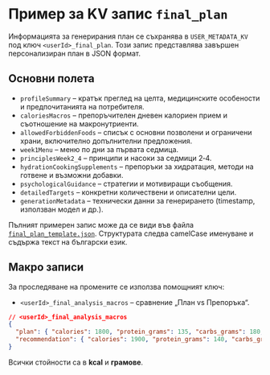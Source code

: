 # Пример за KV запис `final_plan`

Информацията за генерирания план се съхранява в `USER_METADATA_KV` под ключ `<userId>_final_plan`. Този запис представлява завършен персонализиран план в JSON формат.

## Основни полета

- `profileSummary` – кратък преглед на целта, медицинските особености и предпочитанията на потребителя.
- `caloriesMacros` – препоръчителен дневен калориен прием и съотношение на макронутриенти.
- `allowedForbiddenFoods` – списък с основни позволени и ограничени храни, включително допълнителни предложения.
- `week1Menu` – меню по дни за първата седмица.
- `principlesWeek2_4` – принципи и насоки за седмици 2‑4.
- `hydrationCookingSupplements` – препоръки за хидратация, методи на готвене и възможни добавки.
- `psychologicalGuidance` – стратегии и мотивиращи съобщения.
- `detailedTargets` – конкретни количествени и описателни цели.
- `generationMetadata` – технически данни за генерирането (timestamp, използван модел и др.).

Пълният примерен запис може да се види във файла [`final_plan_template.json`](final_plan_template.json). Структурата следва camelCase именуване и съдържа текст на български език.

## Макро записи

За проследяване на промените се използва помощният ключ:

- `<userId>_final_analysis_macros` – сравнение „План vs Препоръка“.

```json
// <userId>_final_analysis_macros
{
  "plan": { "calories": 1800, "protein_grams": 135, "carbs_grams": 180, "fat_grams": 60 },
  "recommendation": { "calories": 1900, "protein_grams": 140, "carbs_grams": 190, "fat_grams": 65 }
}
```

Всички стойности са в **kcal** и **грамове**.
